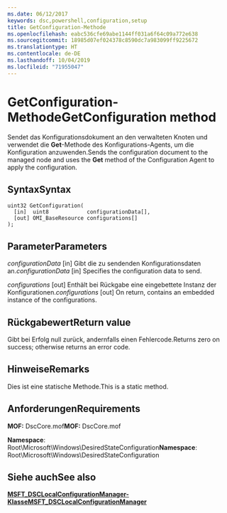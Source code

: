 ```yaml
---
ms.date: 06/12/2017
keywords: dsc,powershell,configuration,setup
title: GetConfiguration-Methode
ms.openlocfilehash: eabc536cfe69abe1144ff031a6f64c09a772e638
ms.sourcegitcommit: 18985d07ef024378c8590dc7a983099ff9225672
ms.translationtype: HT
ms.contentlocale: de-DE
ms.lasthandoff: 10/04/2019
ms.locfileid: "71955047"
---
```

# <a name="getconfiguration-method"></a><span data-ttu-id="5a59e-103">GetConfiguration-Methode</span><span class="sxs-lookup"><span data-stu-id="5a59e-103">GetConfiguration method</span></span>

<span data-ttu-id="5a59e-104">Sendet das Konfigurationsdokument an den verwalteten Knoten und verwendet die **Get**-Methode des Konfigurations-Agents, um die Konfiguration anzuwenden.</span><span class="sxs-lookup"><span data-stu-id="5a59e-104">Sends the configuration document to the managed node and uses the **Get** method of the Configuration Agent to apply the configuration.</span></span>

## <a name="syntax"></a><span data-ttu-id="5a59e-105">Syntax</span><span class="sxs-lookup"><span data-stu-id="5a59e-105">Syntax</span></span>

```mof
uint32 GetConfiguration(
  [in]  uint8            configurationData[],
  [out] OMI_BaseResource configurations[]
);
```

## <a name="parameters"></a><span data-ttu-id="5a59e-106">Parameter</span><span class="sxs-lookup"><span data-stu-id="5a59e-106">Parameters</span></span>

<span data-ttu-id="5a59e-107">*configurationData* \[in\] Gibt die zu sendenden Konfigurationsdaten an.</span><span class="sxs-lookup"><span data-stu-id="5a59e-107">*configurationData* \[in\] Specifies the configuration data to send.</span></span>

<span data-ttu-id="5a59e-108">*configurations* \[out\] Enthält bei Rückgabe eine eingebettete Instanz der Konfigurationen.</span><span class="sxs-lookup"><span data-stu-id="5a59e-108">*configurations* \[out\] On return, contains an embedded instance of the configurations.</span></span>

## <a name="return-value"></a><span data-ttu-id="5a59e-109">Rückgabewert</span><span class="sxs-lookup"><span data-stu-id="5a59e-109">Return value</span></span>

<span data-ttu-id="5a59e-110">Gibt bei Erfolg null zurück, andernfalls einen Fehlercode.</span><span class="sxs-lookup"><span data-stu-id="5a59e-110">Returns zero on success; otherwise returns an error code.</span></span>

## <a name="remarks"></a><span data-ttu-id="5a59e-111">Hinweise</span><span class="sxs-lookup"><span data-stu-id="5a59e-111">Remarks</span></span>

<span data-ttu-id="5a59e-112">Dies ist eine statische Methode.</span><span class="sxs-lookup"><span data-stu-id="5a59e-112">This is a static method.</span></span>

## <a name="requirements"></a><span data-ttu-id="5a59e-113">Anforderungen</span><span class="sxs-lookup"><span data-stu-id="5a59e-113">Requirements</span></span>

<span data-ttu-id="5a59e-114">**MOF:** DscCore.mof</span><span class="sxs-lookup"><span data-stu-id="5a59e-114">**MOF:** DscCore.mof</span></span>

<span data-ttu-id="5a59e-115">**Namespace**: Root\Microsoft\Windows\DesiredStateConfiguration</span><span class="sxs-lookup"><span data-stu-id="5a59e-115">**Namespace**: Root\Microsoft\Windows\DesiredStateConfiguration</span></span>

## <a name="see-also"></a><span data-ttu-id="5a59e-116">Siehe auch</span><span class="sxs-lookup"><span data-stu-id="5a59e-116">See also</span></span>

[<span data-ttu-id="5a59e-117">**MSFT_DSCLocalConfigurationManager-Klasse**</span><span class="sxs-lookup"><span data-stu-id="5a59e-117">**MSFT_DSCLocalConfigurationManager**</span></span>](msft-dsclocalconfigurationmanager.md)

